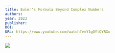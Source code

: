 ```yaml
---
title: Euler's Formula Beyond Complex Numbers
authors: 
year: 2023
publisher: 
DOI: 
URL: https://www.youtube.com/watch?v=Y1gOYtQYRXo
---
```


![](https://www.youtube.com/watch?v=Y1gOYtQYRXo)
